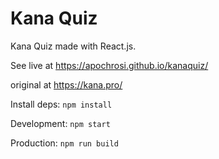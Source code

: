 # Kana Quiz
Kana Quiz made with React.js.

See live at https://apochrosi.github.io/kanaquiz/

original at https://kana.pro/


Install deps: `npm install`

Development: `npm start`

Production: `npm run build`
